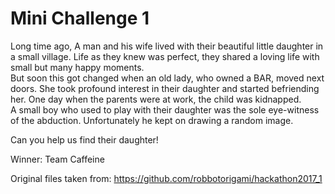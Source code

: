 # Mini Challenge 1

Long time ago, A man and his wife lived with their beautiful little daughter in a small village. 
Life as they knew was perfect, they shared a loving life with small but many happy moments.  
But soon this got changed when an old lady, who owned a BAR, moved next doors. 
She took profound interest in their daughter and started befriending her. 
One day when the parents were at work, the child was kidnapped.  
A small boy who used to play with their daughter was the sole eye-witness of the abduction. 
Unfortunately he kept on drawing a random image.

Can you help us find their daughter!

Winner: Team Caffeine

Original files taken from: https://github.com/robbotorigami/hackathon2017_1
